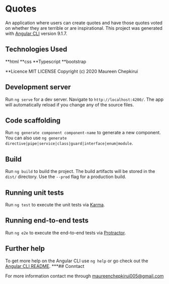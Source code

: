 
# Quotes
An application where users can create quotes and have those quotes voted on whether they are terrible or are inspirational.
This project was generated with [Angular CLI](https://github.com/angular/angular-cli) version 9.1.7.

## Technologies Used
  **html
  **css
  **Typescript
  **bootstrap


**Licence
MIT LICENSE
Copyright (c) 2020 Maureen Chepkirui

## Development server

Run `ng serve` for a dev server. Navigate to `http://localhost:4200/`. The app will automatically reload if you change any of the source files.

## Code scaffolding

Run `ng generate component component-name` to generate a new component. You can also use `ng generate directive|pipe|service|class|guard|interface|enum|module`.

## Build

Run `ng build` to build the project. The build artifacts will be stored in the `dist/` directory. Use the `--prod` flag for a production build.

## Running unit tests

Run `ng test` to execute the unit tests via [Karma](https://karma-runner.github.io).


## Running end-to-end tests

Run `ng e2e` to execute the end-to-end tests via [Protractor](http://www.protractortest.org/).

## Further help

To get more help on the Angular CLI use `ng help` or go check out the [Angular CLI README](https://github.com/angular/angular-cli/blob/master/README.md).
***## Conntact

For more information contact me through <a href="maureenchepkirui005@gmail.com">maureenchepkirui005@gmail.com</a>


